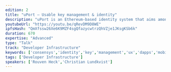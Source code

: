 ```yaml
---
edition: 2
title: "uPort – Usable key management & identity"
description: "uPort is an Ethereum-based identity system that aims among other things to provide a smooth end-user experience for interacting with Ethereum dapps. Part of the challenge when interacting with blockchain systems is that the end user is in charge of key management, which is a major hurdle for the unsophisticated user."
youtubeUrl: "https://youtu.be/qRevDM9D8WE"
ipfsHash: "QmXfssw26Xe6K9MZF4sgQfazycwtrzQhVZje1JKsgKSb6k"
duration: 670
expertise: "Advanced"
type: "Talk"
track: "Developer Infrastructure"
keywords: ['consensys','identity','key','management','ux','dapps','mobile','data','ownership','attestation','recovery','gnosis','identifier','infura','libraries','open','source','scalability','onboarding']
tags: ['Developer Infrastructure']
speakers: ['Rouven Heck','Christian Lundkvist']
---
```

